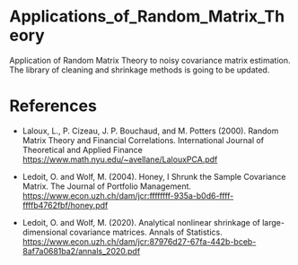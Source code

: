# Applications_of_Random_Matrix_Theory

Application of Random Matrix Theory to noisy covariance matrix estimation. 
The library of cleaning and shrinkage methods is going to be updated.

# References
- Laloux, L., P. Cizeau, J. P. Bouchaud, and M. Potters (2000). Random Matrix Theory and Financial Correlations. International Journal of Theoretical and Applied Finance https://www.math.nyu.edu/~avellane/LalouxPCA.pdf

- Ledoit, O. and Wolf, M. (2004). Honey, I Shrunk the Sample Covariance Matrix. The Journal of Portfolio Management. https://www.econ.uzh.ch/dam/jcr:ffffffff-935a-b0d6-ffff-ffffb4762fbf/honey.pdf

- Ledoit, O. and Wolf, M. (2020). Analytical nonlinear shrinkage of large-dimensional covariance matrices. Annals of Statistics. https://www.econ.uzh.ch/dam/jcr:87976d27-67fa-442b-bceb-8af7a0681ba2/annals_2020.pdf
